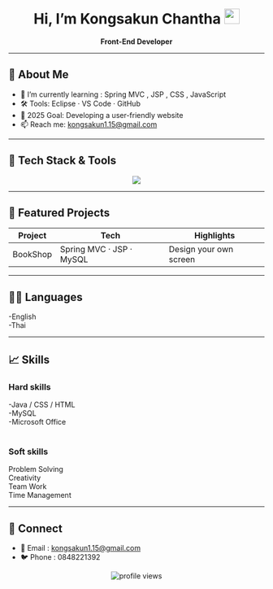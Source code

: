 <!-- Banner / Cover -->

<h1 align="center">Hi, I’m Kongsakun Chantha <img height="30" src="https://em-content.zobj.net/thumbs/120/apple/354/waving-hand_1f44b.png" /></h1>

<p align="center">
  <strong>Front-End Developer</strong><br/>
</p>

---

## 🚀 About Me
- 🌱  I’m currently learning : Spring MVC , JSP , CSS , JavaScript  
- 🛠  Tools: Eclipse · VS Code · GitHub  
- 🎯  2025 Goal: Developing a user-friendly website
- 📫  Reach me: kongsakun1.15@gmail.com

---

## 🧰 Tech Stack & Tools
<p align="center">
  <img src="https://skillicons.dev/icons?i=html,css,js,java,mysql,wordpress,vscode,github" />
</p>


---

## 📌 Featured Projects
| Project | Tech | Highlights |
|---------|------|-----------|
| BookShop | Spring MVC · JSP · MySQL | Design your own screen |




---

## ✍🏻 Languages
-English  <br>
-Thai 

---

## 📈 Skills
<div >
  <h3>Hard skills</h3>
  -Java / CSS / HTML <br>
  -MySQL<br>
  -Microsoft Office<br>
  <br>
  <h3>Soft skills</h3>
  Problem Solving <br>
  Creativity <br>
  Team Work <br>
  Time Management <br>
</div>

---

## 🤝 Connect


- 💌 Email : kongsakun1.15@gmail.com 
- 🐦 Phone : 0848221392

<p align="center">
  <img src="https://komarev.com/ghpvc/?username=⟪USERNAME⟫&style=flat-square" alt="profile views"/>
</p>

